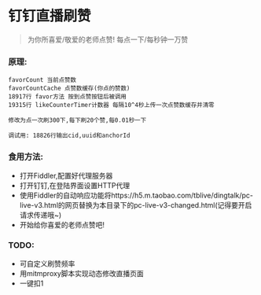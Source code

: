 # 钉钉直播刷赞

> 为你所喜爱/敬爱的老师点赞!
> 每点一下/每秒钟一万赞

### 原理:
```
favorCount 当前点赞数
favorCountCache 点赞数缓存(你点的赞数)
18917行 favor方法 按到点赞按钮后被调用
19315行 likeCounterTimer计数器 每隔10^4秒上传一次点赞数缓存并清零

修改为点一次刷300下,每下刷20个赞,每0.01秒一下

调试用: 18826行输出cid,uuid和anchorId
```

### 食用方法:
- 打开Fiddler,配置好代理服务器
- 打开钉钉,在登陆界面设置HTTP代理
- 使用Fiddler的自动响应功能将https://h5.m.taobao.com/tblive/dingtalk/pc-live-v3.html的网页替换为本目录下的pc-live-v3-changed.html(记得要开启请求传递哦~)
- 开始给你喜爱的老师点赞吧!

### TODO:
- 可自定义刷赞频率
- 用mitmproxy脚本实现动态修改直播页面
- 一键扣1
